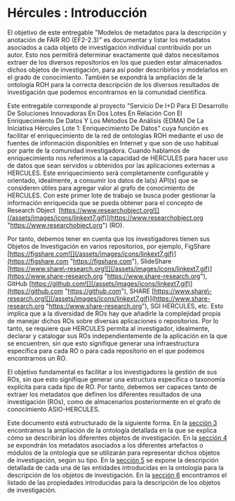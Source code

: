 # Hércules : Introducción



El objetivo de este entregable "Modelos de metadatos para la descripción y anotación de FAIR RO (EF2\-2\.3\)" es documentar y listar los metadatos asociados a cada objeto de investigación individual contribuido por un autor. Esto nos permitirá determinar exactamente qué datos necesitamos extraer de los diversos repositorios en los que pueden estar almacenados dichos objetos de investigación, para así poder describirlos y modelarlos en el grado de conocimiento. También se expondrá la ampliación de la ontología ROH para la correcta descripción de los diversos resultados de investigación que podemos encontrarnos en la comunidad científica.
  

Este entregable corresponde al proyecto "Servicio De I\+D Para El Desarrollo De Soluciones Innovadoras En Dos Lotes En Relación Con El Enriquecimiento De Datos Y Los Métodos De Análisis (EDMA) De La Iniciativa Hércules Lote 1: Enriquecimiento De Datos" cuya función es facilitar el enriquecimiento de la red de ontologías ROH mediante el uso de fuentes de información disponibles en Internet y que son de uso habitual por parte de la comunidad investigadora. Cuando hablamos de enriquecimiento nos referimos a la capacidad de HERCULES para hacer uso de datos que sean servidos u obtenidos por las aplicaciones externas a HERCULES. Este enriquecimiento será completamente configurable y orientado, idealmente, a consumir los datos de la(s) API(s) que se consideren útiles para agregar valor al grafo de conocimiento de HERCULES. Con este primer lote de trabajo se busca poder gestionar la información enriquecida que se pueda obtener para el concepto de Research Object  [https://www.researchobject.org![](/assets/images/icons/linkext7.gif)](https://www.researchobject.org "https://www.researchobject.org") (RO).   

Por tanto, debemos tener en cuenta que los investigadores tienen sus Objetos de Investigación en varios repositorios, por ejemplo, FigShare [https://figshare.com![](/assets/images/icons/linkext7.gif)](https://figshare.com "https://figshare.com"), SlideShare [https://www.share\-research.org![](/assets/images/icons/linkext7.gif)](https://www.share-research.org "https://www.share-research.org"), GitHub [https://github.com![](/assets/images/icons/linkext7.gif)](https://github.com "https://github.com"), SHARE [https://www.share\-research.org![](/assets/images/icons/linkext7.gif)](https://www.share-research.org "https://www.share-research.org"), SGI HERCULES, etc. Esto implica que a la diversidad de ROs hay que añadirle la complejidad propia de manejar dichos ROs sobre diversas aplicaciones o repositorios. Por lo tanto, se requiere que HERCULES permita al investigador, idealmente, declarar y catalogar sus ROs independientemente de la aplicación en la que se encuentren, sin que esto signifique generar una infraestructura específica para cada RO o para cada repositorio en el que podemos encontrarnos un RO.
  

El objetivo fundamental es facilitar a los investigadores la gestión de sus ROs, sin que esto signifique generar una estructura específica o taxonomía explícita para cada tipo de RO. Por tanto, debemos ser capaces tanto de extraer los metadatos que definen los diferentes resultados de una investigación (ROs), como de almacenarlos posteriormente en el grafo de conocimiento ASIO\-HERCULES. 
  

Este documento está estructurado de la siguiente forma. En la [sección 3](https://confluence.um.es/confluence/pages/createpage.action?spaceKey=TEMP001&title=_heading%3Dh.1qoc8b1 "/confluence/pages/createpage.action?spaceKey=TEMP001&title=_heading%3Dh.1qoc8b1") encontramos la ampliación de la ontología detallada en la que se explica cómo se describirán los diferentes objetos de investigación. En la [sección 4](https://confluence.um.es/confluence/pages/createpage.action?spaceKey=TEMP001&title=_heading%3Dh.4anzqyu "/confluence/pages/createpage.action?spaceKey=TEMP001&title=_heading%3Dh.4anzqyu") se expondrán los metadatos asociados a los diferentes artefactos o módulos de la ontología que se utilizarán para representar dichos objetos de investigación, según su tipo. En la [sección 5](https://confluence.um.es/confluence/pages/createpage.action?spaceKey=TEMP001&title=_heading%3Dh.2pta16n "/confluence/pages/createpage.action?spaceKey=TEMP001&title=_heading%3Dh.2pta16n") se expone la descripción detallada de cada una de las entidades introducidas en la ontología para la descripción de los objetos de investigación. En la [sección 6](https://confluence.um.es/confluence/pages/createpage.action?spaceKey=TEMP001&title=_heading%3Dh.14ykbeg "/confluence/pages/createpage.action?spaceKey=TEMP001&title=_heading%3Dh.14ykbeg") encontramos el listado de las propiedades introducidas para la descripción de los objetos de investigación.




